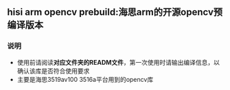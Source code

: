 ##  hisi arm opencv prebuild:海思arm的开源opencv预编译版本

### 说明

* 使用前请阅读**对应文件夹的READM文件**，第一次使用时请输出编译信息，以确认该库是否符合使用要求
* 主要是海思3519av100 3516a平台用到的opencv库
